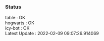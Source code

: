 ### Status


table : OK  
hogwarts : OK  
icy-bot : OK  
Latest Update : 2022-02-09 09:07:26.914069
